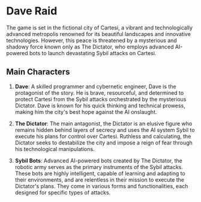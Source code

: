 # Dave Raid

The game is set in the fictional city of Cartesi, a vibrant and technologically advanced metropolis renowned for its beautiful landscapes and innovative technologies. However, this peace is threatened by a mysterious and shadowy force known only as The Dictator, who employs advanced AI-powered bots to launch devastating Sybil attacks on Cartesi.

## Main Characters
1. **Dave**: A skilled programmer and cybernetic engineer, Dave is the protagonist of the story. He is brave, resourceful, and determined to protect Cartesi from the Sybil attacks orchestrated by the mysterious Dictator. Dave is known for his quick thinking and technical prowess, making him the city's best hope against the AI onslaught.

2. **The Dictator**: The main antagonist, the Dictator is an elusive figure who remains hidden behind layers of secrecy and uses the AI system Sybil to execute his plans for control over Cartesi. Ruthless and calculating, the Dictator seeks to destabilize the city and impose a reign of fear through his technological manipulations.

3. **Sybil Bots**: Advanced AI-powered bots created by The Dictator, the robotic army serves as the primary instruments of the Sybil attacks. These bots are highly intelligent, capable of learning and adapting to their environments, and are relentless in their mission to execute the Dictator's plans. They come in various forms and functionalities, each designed for specific types of attacks.
